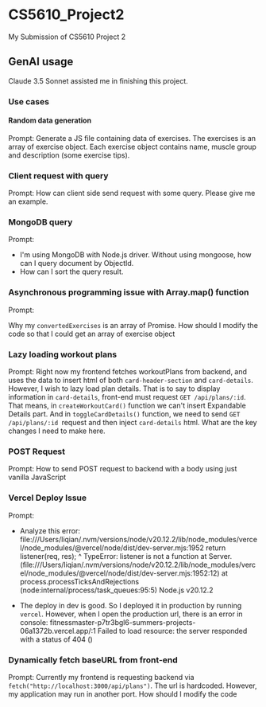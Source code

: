 # CS5610_Project2

My Submission of CS5610 Project 2

## GenAI usage

Claude 3.5 Sonnet assisted me in finishing this project.

### Use cases

#### Random data generation

Prompt:
Generate a JS file containing data of exercises. The exercises is an array of exercise object. Each exercise object contains name, muscle group and description (some exercise tips).

### Client request with query

Prompt:
How can client side send request with some query. Please give me an example.

### MongoDB query

Prompt:

- I'm using MongoDB with Node.js driver. Without using mongoose, how can I query document by ObjectId.
- How can I sort the query result.

### Asynchronous programming issue with Array.map() function

Prompt:

Why my `convertedExercises` is an array of Promise. How should I modify the code so that I could get an array of exercise object

### Lazy loading workout plans

Prompt:
Right now my frontend fetches workoutPlans from backend, and uses the data to insert html of both `card-header-section` and `card-details`. However, I wish to lazy load plan details. That is to say to display information in `card-details`​, front-end must request `GET /api/plans/:id`​. That means, in `createWorkoutCard()` function we can't insert Expandable Details part. And in `toggleCardDetails()` function, we need to send `GET /api/plans/:id​ `request and then inject `card-details`​ html. What are the key changes I need to make here.

### POST Request

Prompt:
How to send POST request to backend with a body using just vanilla JavaScript

### Vercel Deploy Issue

Prompt:

- Analyze this error:
  file:///Users/liqian/.nvm/versions/node/v20.12.2/lib/node_modules/vercel/node_modules/@vercel/node/dist/dev-server.mjs:1952
  return listener(req, res);
  ^
  TypeError: listener is not a function
  at Server.<anonymous> (file:///Users/liqian/.nvm/versions/node/v20.12.2/lib/node_modules/vercel/node_modules/@vercel/node/dist/dev-server.mjs:1952:12)
  at process.processTicksAndRejections (node:internal/process/task_queues:95:5)
  Node.js v20.12.2

- The deploy in dev is good. So I deployed it in production by running `vercel`. However, when I open the production url, there is an error in console:
  fitnessmaster-p7tr3bgl6-summers-projects-06a1372b.vercel.app/:1
  Failed to load resource: the server responded with a status of 404 ()

### Dynamically fetch baseURL from front-end

Prompt:
Currently my frontend is requesting backend via `fetch("http://localhost:3000/api/plans")`. The url is hardcoded. However, my application may run in another port. How should I modify the code
